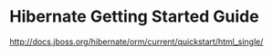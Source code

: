 # Hibernate Getting Started Guide

http://docs.jboss.org/hibernate/orm/current/quickstart/html_single/
